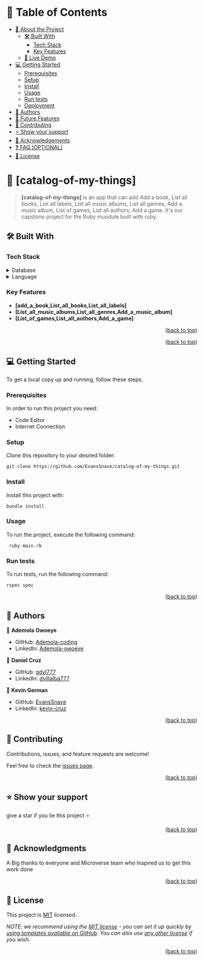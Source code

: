 <a name="readme-top"></a>

<!-- TABLE OF CONTENTS -->

# 📗 Table of Contents

- [📖 About the Project](#about-project)
  - [🛠 Built With](#built-with)
    - [Tech Stack](#tech-stack)
    - [Key Features](#key-features)
  - [🚀 Live Demo](#live-demo)
- [💻 Getting Started](#getting-started)
  - [Prerequisites](#prerequisites)
  - [Setup](#setup)
  - [Install](#install)
  - [Usage](#usage)
  - [Run tests](#run-tests)
  - [Deployment](#deployment)
- [👥 Authors](#authors)
- [🔭 Future Features](#future-features)
- [🤝 Contributing](#contributing)
- [⭐️ Show your support](#support)
- [🙏 Acknowledgements](#acknowledgements)
- [❓ FAQ (OPTIONAL)](#faq)
- [📝 License](#license)

<!-- PROJECT DESCRIPTION -->

# 📖 [catalog-of-my-things] <a name="catalog-of-my-things"></a>

> **[catalog-of-my-things]** is an app that can add Add a book, List all books, List all labels, List all music albums, List all genres, Add a music album, List of games, List all authors, Add a game. It's our capstone project for the Ruby muodule built with ruby. 


## 🛠 Built With <a name="built-with"></a>

### Tech Stack <a name="tech-stack"></a>

<details>
<summary>Database</summary>
  <ul>
    <li><a href="https://www.postgresql.org/">PostgreSQL</a></li>
  </ul>
</details>

<details>
<summary>Language</summary>
  <ul>
    <li>Ruby</li>
  </ul>
</details>

<!-- Features -->

### Key Features <a name="key-features"></a>

- **[add_a_book,List_all_books,List_all_labels]**
- **[List_all_music_albums,List_all_genres,Add_a_music_album]**
- **[List_of_games,List_all_authors,Add_a_game]**

<p align="right">(<a href="#readme-top">back to top</a>)</p>

<!-- LIVE DEMO -->

<!-- ## 🚀 Live Demo <a name="live-demo"></a>

> Add a link to your deployed project.

- [Live Demo Link](https://google.com) -->

<p align="right">(<a href="#readme-top">back to top</a>)</p>

<!-- GETTING STARTED -->

## 💻 Getting Started <a name="getting-started"></a>

To get a local copy up and running, follow these steps.

### Prerequisites

In order to run this project you need:

- Code Editor
- Internet Connection

### Setup

Clone this repository to your desired folder:

```git clone https://github.com/EvansSnave/catalog-of-my-things.git```


### Install

Install this project with:

```bundle install```


### Usage

To run the project, execute the following command:

``` ruby main.rb```

### Run tests

To run tests, run the following command:

```rspec spec```

<p align="right">(<a href="#readme-top">back to top</a>)</p>

<!-- AUTHORS -->

## 👥 Authors <a name="authors"></a>


👤 **Ademola Owoeye**

- GitHub: [Ademola-coding](https://github.com/Ademola-coding)
- LinkedIn: [Ademola-owoeye](https://linkedin.com/in/ademola-owoeye)

👤 **Daniel Cruz**

- GitHub: [gdvl777](https://github.com/gdvl777)
- LinkedIn: [dvillalba777](https://linkedin.com/in/dvillalba777)
  
👤 **Kevin German**

- GitHub: [EvansSnave](https://github.com/EvansSnave)
- LinkedIn: [kevin-cruz](https://linkedin.com/in/kevin-cruz-25159a201)

<p align="right">(<a href="#readme-top">back to top</a>)</p>

<!-- CONTRIBUTING -->

## 🤝 Contributing <a name="contributing"></a>

Contributions, issues, and feature requests are welcome!

Feel free to check the [issues page](../../issues/).

<p align="right">(<a href="#readme-top">back to top</a>)</p>

<!-- SUPPORT -->

## ⭐️ Show your support <a name="support"></a>

give a star if you lie this project ⭐️

<p align="right">(<a href="#readme-top">back to top</a>)</p>

<!-- ACKNOWLEDGEMENTS -->

## 🙏 Acknowledgments <a name="acknowledgements"></a>

A Big thanks to everyone and Microverse team who Inspired us to get this work done

<p align="right">(<a href="#readme-top">back to top</a>)</p>

<!-- LICENSE -->

## 📝 License <a name="license"></a>

This project is [MIT](./LICENSE) licensed.

_NOTE: we recommend using the [MIT license](https://choosealicense.com/licenses/mit/) - you can set it up quickly by [using templates available on GitHub](https://docs.github.com/en/communities/setting-up-your-project-for-healthy-contributions/adding-a-license-to-a-repository). You can also use [any other license](https://choosealicense.com/licenses/) if you wish._

<p align="right">(<a href="#readme-top">back to top</a>)</p>
